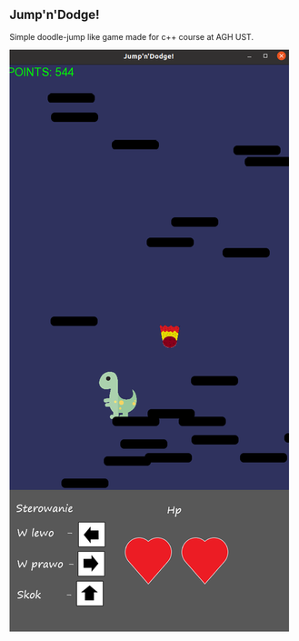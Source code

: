 ## Jump'n'Dodge!

Simple doodle-jump like game made for c++ course at AGH UST.

![dino](https://github.com/peep-hole/dino-jump-cpp/blob/main/dino.png)
